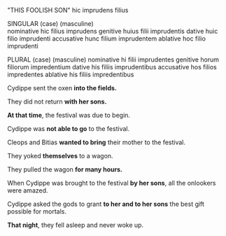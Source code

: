 "THIS FOOLISH SON"
hic imprudens filius

SINGULAR
(case)           (masculine)     
nominative       hic filius imprudens
genitive         huius filii imprudentis
dative           huic filio imprudenti
accusative       hunc filium imprudentem
ablative         hoc filio imprudenti

PLURAL
(case)           (masculine)
nominative       hi filii imprudentes
genitive         horum filiorum impredentium
dative           his filiis imprudentibus
accusative       hos filios impredentes
ablative         his filiis impredentibus




Cydippe sent the oxen **into the fields.**
  
They did not return **with her sons.**
  
**At that time**, the festival was due to begin.
  
Cydippe was **not able to go** to the festival.
  
Cleops and Bitias **wanted to bring** their mother to the festival.
  
They yoked **themselves** to a wagon.
  
They pulled the wagon **for many hours.**

When Cydippe was brought to the festival **by her sons**, all the onlookers were amazed.

Cydippe asked the gods to grant **to her and to her sons** the best gift possible for mortals.

**That night**, they fell asleep and never woke up.
